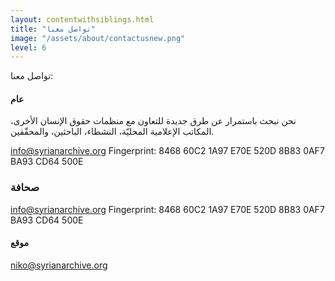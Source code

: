 ```yaml
---
layout: contentwithsiblings.html
title: "تواصل معنا"
image: "/assets/about/contactusnew.png"
level: 6
---
```


تواصل معنا:

#### عام

نحن نبحث باستمرار عن طرق جديدة للتعاون مع منظمات حقوق الإنسان الأخرى، المكاتب الإعلامية المحليّة، النشطاء، الباحثين، والمحقّقين.

[info@syrianarchive.org](mailto:info@syrianarchive.org)
Fingerprint: 8468 60C2 1A97 E70E 520D 8B83 0AF7 BA93 CD64 500E

### صحافة

[info@syrianarchive.org](mailto:info@syrianarchive.org)
Fingerprint: 8468 60C2 1A97 E70E 520D 8B83 0AF7 BA93 CD64 500E


#### موقع

[niko@syrianarchive.org](mailto:niko@syrianarchive.org)
